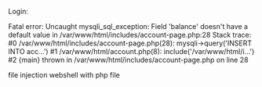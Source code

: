 Login:

 Fatal error: Uncaught mysqli_sql_exception: Field 'balance' doesn't have a default value in /var/www/html/includes/account-page.php:28 Stack trace: #0 /var/www/html/includes/account-page.php(28): mysqli->query('INSERT INTO acc...') #1 /var/www/html/account.php(8): include('/var/www/html/i...') #2 {main} thrown in /var/www/html/includes/account-page.php on line 28

file injection
webshell with php file

